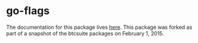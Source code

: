 go-flags
=======

The documentation for this package lives [here](http://godoc.org/github.com/PointCoin/go-flags). This package was forked as part of a snapshot of the btcsuite packages on February 1, 2015.
